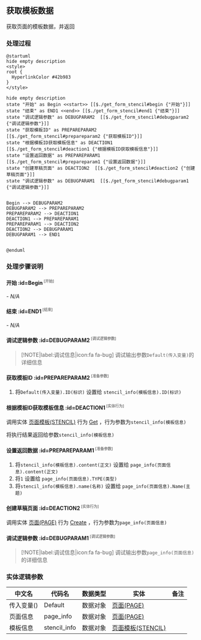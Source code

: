 ## 获取模板数据 <!-- {docsify-ignore-all} -->

   获取页面的模板数据，并返回

### 处理过程

```plantuml
@startuml
hide empty description
<style>
root {
  HyperlinkColor #42b983
}
</style>

hide empty description
state "开始" as Begin <<start>> [[$./get_form_stencil#begin {"开始"}]]
state "结束" as END1 <<end>> [[$./get_form_stencil#end1 {"结束"}]]
state "调试逻辑参数" as DEBUGPARAM2  [[$./get_form_stencil#debugparam2 {"调试逻辑参数"}]]
state "获取模板ID" as PREPAREPARAM2  [[$./get_form_stencil#prepareparam2 {"获取模板ID"}]]
state "根据模板ID获取模板信息" as DEACTION1  [[$./get_form_stencil#deaction1 {"根据模板ID获取模板信息"}]]
state "设置返回数据" as PREPAREPARAM1  [[$./get_form_stencil#prepareparam1 {"设置返回数据"}]]
state "创建草稿页面" as DEACTION2  [[$./get_form_stencil#deaction2 {"创建草稿页面"}]]
state "调试逻辑参数" as DEBUGPARAM1  [[$./get_form_stencil#debugparam1 {"调试逻辑参数"}]]


Begin --> DEBUGPARAM2
DEBUGPARAM2 --> PREPAREPARAM2
PREPAREPARAM2 --> DEACTION1
DEACTION1 --> PREPAREPARAM1
PREPAREPARAM1 --> DEACTION2
DEACTION2 --> DEBUGPARAM1
DEBUGPARAM1 --> END1


@enduml
```


### 处理步骤说明

#### 开始 :id=Begin<sup class="footnote-symbol"> <font color=gray size=1>[开始]</font></sup>



*- N/A*
#### 结束 :id=END1<sup class="footnote-symbol"> <font color=gray size=1>[结束]</font></sup>



*- N/A*

#### 调试逻辑参数 :id=DEBUGPARAM2<sup class="footnote-symbol"> <font color=gray size=1>[调试逻辑参数]</font></sup>



> [!NOTE|label:调试信息|icon:fa fa-bug]
> 调试输出参数`Default(传入变量)`的详细信息


#### 获取模板ID :id=PREPAREPARAM2<sup class="footnote-symbol"> <font color=gray size=1>[准备参数]</font></sup>



1. 将`Default(传入变量).ID(标识)` 设置给  `stencil_info(模板信息).ID(标识)`

#### 根据模板ID获取模板信息 :id=DEACTION1<sup class="footnote-symbol"> <font color=gray size=1>[实体行为]</font></sup>



调用实体 [页面模板(STENCIL)](module/Wiki/stencil.md) 行为 [Get](module/Wiki/stencil#行为) ，行为参数为`stencil_info(模板信息)`

将执行结果返回给参数`stencil_info(模板信息)`

#### 设置返回数据 :id=PREPAREPARAM1<sup class="footnote-symbol"> <font color=gray size=1>[准备参数]</font></sup>



1. 将`stencil_info(模板信息).content(正文)` 设置给  `page_info(页面信息).content(正文)`
2. 将`1` 设置给  `page_info(页面信息).TYPE(类型)`
3. 将`stencil_info(模板信息).name(名称)` 设置给  `page_info(页面信息).Name(主题)`

#### 创建草稿页面 :id=DEACTION2<sup class="footnote-symbol"> <font color=gray size=1>[实体行为]</font></sup>



调用实体 [页面(PAGE)](module/Wiki/article_page.md) 行为 [Create](module/Wiki/article_page#行为) ，行为参数为`page_info(页面信息)`

#### 调试逻辑参数 :id=DEBUGPARAM1<sup class="footnote-symbol"> <font color=gray size=1>[调试逻辑参数]</font></sup>



> [!NOTE|label:调试信息|icon:fa fa-bug]
> 调试输出参数`page_info(页面信息)`的详细信息




### 实体逻辑参数

|    中文名   |    代码名    |  数据类型    |  实体   |备注 |
| --------| --------| -------- | -------- | --------   |
|传入变量(<i class="fa fa-check"/></i>)|Default|数据对象|[页面(PAGE)](module/Wiki/article_page.md)||
|页面信息|page_info|数据对象|[页面(PAGE)](module/Wiki/article_page.md)||
|模板信息|stencil_info|数据对象|[页面模板(STENCIL)](module/Wiki/stencil.md)||
